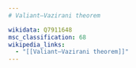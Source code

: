 ```yaml
---
# Valiant–Vazirani theorem

wikidata: Q7911648
msc_classification: 68
wikipedia_links:
  - "[[Valiant–Vazirani theorem]]"
---
```

